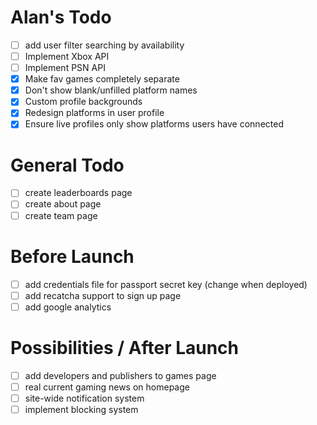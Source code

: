 # Alan's Todo
- [ ] add user filter searching by availability
- [ ] Implement Xbox API
- [ ] Implement PSN API
- [X] Make fav games completely separate
- [X] Don't show blank/unfilled platform names
- [X] Custom profile backgrounds
- [X] Redesign platforms in user profile
- [X] Ensure live profiles only show platforms users have connected

# General Todo
- [ ] create leaderboards page
- [ ] create about page
- [ ] create team page

# Before Launch
- [ ] add credentials file for passport secret key (change when deployed)
- [ ] add recatcha support to sign up page
- [ ] add google analytics

# Possibilities / After Launch
- [ ] add developers and publishers to games page
- [ ] real current gaming news on homepage
- [ ] site-wide notification system
- [ ] implement blocking system
